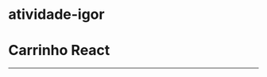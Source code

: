 # atividade-igor
<!DOCTYPE html>
<html lang="en">

<head>
  <meta charset="UTF-8">
  <meta name="viewport" content="width=device-width, initial-scale=1.0">
  <meta http-equiv="X-UA-Compatible" content="ie=edge">
  <title>Carrinho React</title>
  <link rel="stylesheet" href="https://stackpath.bootstrapcdn.com/bootstrap/4.4.1/css/bootstrap.min.css"
    integrity="sha384-Vkoo8x4CGsO3+Hhxv8T/Q5PaXtkKtu6ug5TOeNV6gBiFeWPGFN9MuhOf23Q9Ifjh" crossorigin="anonymous">

</head>

<body>
  <div class="container">
    <h1>Carrinho React</h1>
    <hr>
    <div id="app" class="row">
      <div class="col-sm-8">
        <div class="row loja">
          <!-- <div class="col-sm-4 mb-3">
            <div class="card">
              <div class="card loja__item">
                <img class="card-img-top" src="https://lorempixel.com/500/300" alt="">
                <div class="card-body">
                  <h5 class="card-title">JSRaiz para FW</h5>
                  <small>R$300,00</small>
                  <p class="card-text">O melhor curso do mundo</p>
                  <button data-value="300" class="btn btn-primary">Adicionar</button>
                </div>
              </div>
            </div>
          </div>col-sm-4 -->
        </div>
      </div>
      <div class="col-sm-4">
        <div class="carrinho">
          <div class="carrinho__itens">
            <!-- <div class="card carrinho__item">
              <div class="card-body">
                <h5 class="card-title">JSRaiz para FW</h5>
                <p class="card-text">Preço unidade: R$300,00 | Quantidade: 2</p>
                <p class="card-text">Valor: R$600</p>
                <button class="btn btn-danger btn-sm">Remover</button>
              </div>
            </div> -->
          </div>
          <div class="carrinho__total mt-2 p-3">
            <!-- <h6>Total: <strong>R$600,00</strong></h6> -->
          </div>
        </div>
      </div>
    </div>
  </div>
  <script crossorigin src="https://unpkg.com/react@16/umd/react.development.js"></script>
  <script crossorigin src="https://unpkg.com/react-dom@16/umd/react-dom.development.js"></script>
  <script src="https://unpkg.com/babel-standalone@6/babel.min.js"></script>
  
  <script type="text/babel">
  const produtosLista = [
    {
      id: 'abc123',
      nome: 'JSRaiz para FW',
      preco: 300,
      descricao: 'O melhor curso do mundo',
      imagem: 'https://lorempixel.com/500/300'
    },
    {
      id: 'bbc123',
      nome: 'JSRaiz para Node',
      preco: 1200,
      descricao: 'O melhor curso e todos',
      imagem: 'https://lorempixel.com/500/300'
    },
    {
      id: 'cbc123',
      nome: 'Programação funcional com JS',
      preco: 500,
      descricao: 'O melhor funcional de todos',
      imagem: 'https://lorempixel.com/500/300'
    }
  ];

  function ProdutoComponent(props) {
    return (
      <div className="col-sm-4 mb-3">
        <div className="card loja__item">
          <img className="card-img-top" src={props.item.imagem} />
          <div className="card-body">
            <h5 className="card-title">{props.item.nome}</h5>
            <small>R${props.item.preco}</small>
            <p className="card-text">{props.item.descricao}</p>
            <button className="btn btn-primary" onClick={props.onAddCarrinho.bind(null, props.item)}>Adicionar</button>
          </div>
        </div>
      </div>
    )
  }

  function ListaProdutosComponent(props) { 
    return (
      <div className="row loja">
        {props.children}  
      </div>
    )
  }

  function valorTotal(carrinhoItens) {
    return Object.keys(carrinhoItens).reduce(function(acc, produtoId) {
      return acc + (carrinhoItens[produtoId].preco * carrinhoItens[produtoId].quantidade)
    }, 0);
  }

  function CarrinhoComponent(props) {
    return (
      <div className="carrinho">
        <div className="carrinho__itens">
          {Object.keys(props.itens).map(function(produtoId, index) {
            return (
              <div className="card carrinho__item" key={`item-carrinho-${index}`}>
                <div className="card-body">
                  <h5 className="card=title">{props.itens[produtoId].nome}</h5>
                  <p className="card-text">Preço unidade: R${props.itens[produtoId].preco} | Quantidade: {props.itens[produtoId].quantidade}</p>
                  <p className="card-text">Valor: R${props.itens[produtoId].preco * props.itens[produtoId].quantidade}</p>
                  <button onClick={props.onRemoveItemCarrinho.bind(null, produtoId)} className="btn btn-danger btn-sm">Remover</button>
                </div>
              </div>
            )
          })}
        </div>
        <div className="carrinho__total mt-2 p-3">
          <h6>Total: <strong>R${valorTotal(props.itens)}</strong></h6>
        </div>
      </div> 
    )
  }

  function AppComponente() {
    const [carrinhoItens, addItemCarrinho] = React.useState({});

    function addCarrinho(produto) {
      if (!carrinhoItens[produto.id]) {
        addItemCarrinho({
          ...carrinhoItens,
          [produto.id]: {
            ...produto,
            quantidade: 1
          }
        })
      } else {
        addItemCarrinho({
          ...carrinhoItens,
          [produto.id]: {
            ...produto,
            quantidade: ++carrinhoItens[produto.id].quantidade
          }
        })
      }
    }

    function removeItemCarrinho(produtoId) {
      if (carrinhoItens[produtoId].quantidade <= 1) {
        delete carrinhoItens[produtoId];
        addItemCarrinho({ ...carrinhoItens });
      } else {
        addItemCarrinho({
          ...carrinhoItens,
          [produtoId]: {
            ...carrinhoItens[produtoId],
            quantidade: --carrinhoItens[produtoId].quantidade
          }
        })
      }
    }

    return (
      <React.Fragment>
        <div className="col-sm-8">
          <ListaProdutosComponent>
            {produtosLista.map((produto, index) => (
              <ProdutoComponent
                item={produto}
                onAddCarrinho={addCarrinho}
                key={`produto-${index}`}
              />
            ))}
          </ListaProdutosComponent>
        </div>
        <div className="col-sm-4">
          <CarrinhoComponent itens={carrinhoItens} onRemoveItemCarrinho={removeItemCarrinho} />
        </div>
      </React.Fragment>
    )
  }

  ReactDOM.render(
    React.createElement(AppComponente),
    document.getElementById('app')
  )
  </script>
</body>

</html>
